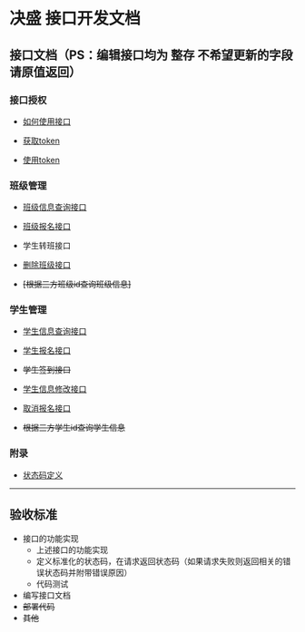# 决盛 接口开发文档

## 接口文档（PS：编辑接口均为 __整存__ 不希望更新的字段请原值返回）

### 接口授权

- [如何使用接口](授权文档/如何使用接口.md)

- [获取token](授权文档/获取token.md)

- [使用token](授权文档/使用token.md)

### 班级管理

- [班级信息查询接口](班级管理/班级信息查询接口.md)

- [班级报名接口](班级管理/学生班级报名接口.md)

- 学生转班接口

- [删除班级接口](班级管理/删除班级接口.md)

- ~~[根据三方班级id查询班级信息]~~

### 学生管理

- [学生信息查询接口](学生管理/学生信息查询接口.md)

- [学生报名接口](学生管理/学生报名接口.md)

- ~~学生签到接口~~

- [学生信息修改接口](学生管理/学生信息修改接口.md)

- [取消报名接口](学生管理/学生取消报名接口.md)

- ~~根据三方学生id查询学生信息~~

### 附录
- [状态码定义](状态码定义.md)

-----
## 验收标准

- 接口的功能实现
    - 上述接口的功能实现
    - 定义标准化的状态码，在请求返回状态码（如果请求失败则返回相关的错误状态码并附带错误原因）
    - 代码测试
- 编写接口文档
- ~~部署代码~~
- ~~其他~~
